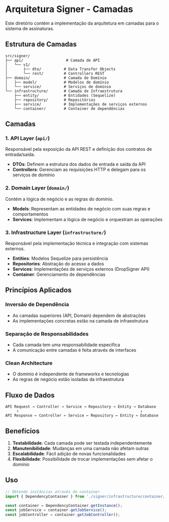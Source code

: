 # Arquitetura Signer - Camadas

Este diretório contém a implementação da arquitetura em camadas para o sistema de assinaturas.

## Estrutura de Camadas

```
src/signer/
├── api/                   # Camada de API
│   └── v1/
│       ├── dto/          # Data Transfer Objects
│       └── rest/         # Controllers REST
├── domain/               # Camada de Domínio
│   ├── model/            # Modelos de domínio
│   └── service/          # Serviços de domínio
└── infrastructure/       # Camada de Infraestrutura
    ├── entity/           # Entidades (Sequelize)
    ├── repository/       # Repositórios
    ├── service/          # Implementações de serviços externos
    └── container/        # Container de dependências
```

## Camadas

### 1. API Layer (`api/`)
Responsável pela exposição da API REST e definição dos contratos de entrada/saída.

- **DTOs**: Definem a estrutura dos dados de entrada e saída da API
- **Controllers**: Gerenciam as requisições HTTP e delegam para os serviços de domínio

### 2. Domain Layer (`domain/`)
Contém a lógica de negócio e as regras do domínio.

- **Models**: Representam as entidades de negócio com suas regras e comportamentos
- **Services**: Implementam a lógica de negócio e orquestram as operações

### 3. Infrastructure Layer (`infrastructure/`)
Responsável pela implementação técnica e integração com sistemas externos.

- **Entities**: Modelos Sequelize para persistência
- **Repositories**: Abstração do acesso a dados
- **Services**: Implementações de serviços externos (DropSigner API)
- **Container**: Gerenciamento de dependências

## Princípios Aplicados

### Inversão de Dependência
- As camadas superiores (API, Domain) dependem de abstrações
- As implementações concretas estão na camada de infraestrutura

### Separação de Responsabilidades
- Cada camada tem uma responsabilidade específica
- A comunicação entre camadas é feita através de interfaces

### Clean Architecture
- O domínio é independente de frameworks e tecnologias
- As regras de negócio estão isoladas da infraestrutura

## Fluxo de Dados

```
API Request → Controller → Service → Repository → Entity → Database
     ↑                                                      ↓
API Response ← Controller ← Service ← Repository ← Entity ← Database
```

## Benefícios

1. **Testabilidade**: Cada camada pode ser testada independentemente
2. **Manutenibilidade**: Mudanças em uma camada não afetam outras
3. **Escalabilidade**: Fácil adição de novas funcionalidades
4. **Flexibilidade**: Possibilidade de trocar implementações sem afetar o domínio

## Uso

```typescript
// Obtendo instâncias através do container
import { DependencyContainer } from './signer/infrastructure/container/DependencyContainer';

const container = DependencyContainer.getInstance();
const jobService = container.getJobService();
const jobController = container.getJobController();
``` 